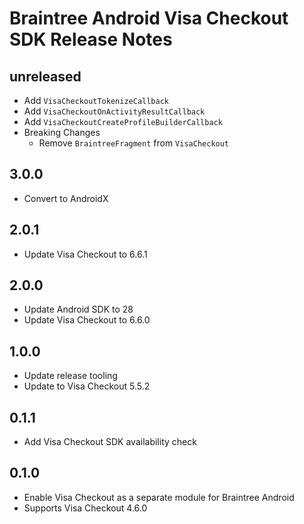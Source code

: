 # Braintree Android Visa Checkout SDK Release Notes

## unreleased

* Add `VisaCheckoutTokenizeCallback`
* Add `VisaCheckoutOnActivityResultCallback`
* Add `VisaCheckoutCreateProfileBuilderCallback`
* Breaking Changes
  * Remove `BraintreeFragment` from `VisaCheckout`

## 3.0.0

* Convert to AndroidX

## 2.0.1

* Update Visa Checkout to 6.6.1

## 2.0.0

* Update Android SDK to 28
* Update Visa Checkout to 6.6.0

## 1.0.0
* Update release tooling
* Update to Visa Checkout 5.5.2

## 0.1.1

* Add Visa Checkout SDK availability check

## 0.1.0

* Enable Visa Checkout as a separate module for Braintree Android
* Supports Visa Checkout 4.6.0

